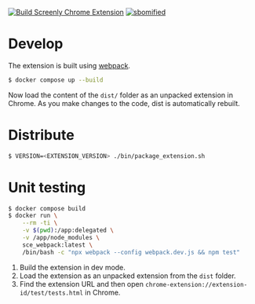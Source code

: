 [![Build Screenly Chrome Extension](https://github.com/Screenly/Chrome-Extension/actions/workflows/build.yaml/badge.svg)](https://github.com/Screenly/Chrome-Extension/actions/workflows/build.yaml)
[![sbomified](https://sbomify.com/assets/images/logo/badge.svg)](https://app.sbomify.com/component/NwxGnn8u8K)

# Develop

The extension is built using [webpack](https://webpack.js.org/).

```bash
$ docker compose up --build
```

Now load the content of the `dist/` folder as an unpacked extension in Chrome. As you make changes to the code, dist is automatically rebuilt.

# Distribute

```bash
$ VERSION=<EXTENSION_VERSION> ./bin/package_extension.sh
```

# Unit testing

```bash
$ docker compose build
$ docker run \
    --rm -ti \
    -v $(pwd):/app:delegated \
    -v /app/node_modules \
    sce_webpack:latest \
    /bin/bash -c "npx webpack --config webpack.dev.js && npm test"

```

1. Build the extension in dev mode.
2. Load the extension as an unpacked extension from the `dist` folder.
3. Find the extension URL and then open `chrome-extension://extension-id/test/tests.html` in Chrome.
